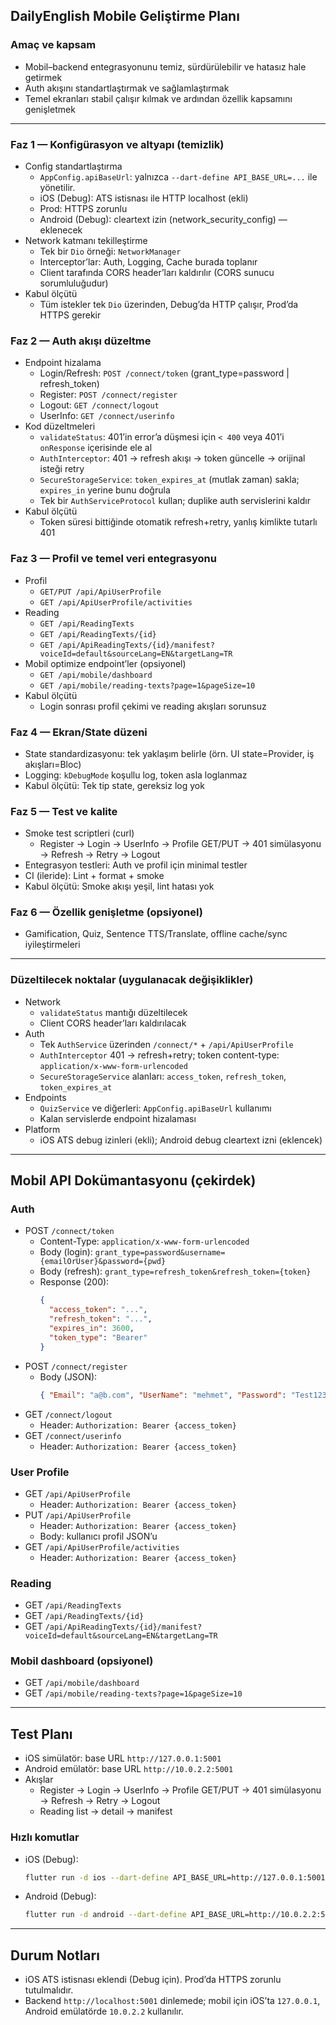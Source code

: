 ## DailyEnglish Mobile Geliştirme Planı

### Amaç ve kapsam

- Mobil–backend entegrasyonunu temiz, sürdürülebilir ve hatasız hale getirmek
- Auth akışını standartlaştırmak ve sağlamlaştırmak
- Temel ekranları stabil çalışır kılmak ve ardından özellik kapsamını genişletmek

---

### Faz 1 — Konfigürasyon ve altyapı (temizlik)

- Config standartlaştırma
  - `AppConfig.apiBaseUrl`: yalnızca `--dart-define API_BASE_URL=...` ile yönetilir.
  - iOS (Debug): ATS istisnası ile HTTP localhost (ekli)
  - Prod: HTTPS zorunlu
  - Android (Debug): cleartext izin (network_security_config) — eklenecek
- Network katmanı tekilleştirme
  - Tek bir `Dio` örneği: `NetworkManager`
  - Interceptor’lar: Auth, Logging, Cache burada toplanır
  - Client tarafında CORS header’ları kaldırılır (CORS sunucu sorumluluğudur)
- Kabul ölçütü
  - Tüm istekler tek `Dio` üzerinden, Debug’da HTTP çalışır, Prod’da HTTPS gerekir

### Faz 2 — Auth akışı düzeltme

- Endpoint hizalama
  - Login/Refresh: `POST /connect/token` (grant_type=password | refresh_token)
  - Register: `POST /connect/register`
  - Logout: `GET /connect/logout`
  - UserInfo: `GET /connect/userinfo`
- Kod düzeltmeleri
  - `validateStatus`: 401’in error’a düşmesi için `< 400` veya 401’i `onResponse` içerisinde ele al
  - `AuthInterceptor`: 401 → refresh akışı → token güncelle → orijinal isteği retry
  - `SecureStorageService`: `token_expires_at` (mutlak zaman) sakla; `expires_in` yerine bunu doğrula
  - Tek bir `AuthServiceProtocol` kullan; duplike auth servislerini kaldır
- Kabul ölçütü
  - Token süresi bittiğinde otomatik refresh+retry, yanlış kimlikte tutarlı 401

### Faz 3 — Profil ve temel veri entegrasyonu

- Profil
  - `GET/PUT /api/ApiUserProfile`
  - `GET /api/ApiUserProfile/activities`
- Reading
  - `GET /api/ReadingTexts`
  - `GET /api/ReadingTexts/{id}`
  - `GET /api/ApiReadingTexts/{id}/manifest?voiceId=default&sourceLang=EN&targetLang=TR`
- Mobil optimize endpoint’ler (opsiyonel)
  - `GET /api/mobile/dashboard`
  - `GET /api/mobile/reading-texts?page=1&pageSize=10`
- Kabul ölçütü
  - Login sonrası profil çekimi ve reading akışları sorunsuz

### Faz 4 — Ekran/State düzeni

- State standardizasyonu: tek yaklaşım belirle (örn. UI state=Provider, iş akışları=Bloc)
- Logging: `kDebugMode` koşullu log, token asla loglanmaz
- Kabul ölçütü: Tek tip state, gereksiz log yok

### Faz 5 — Test ve kalite

- Smoke test scriptleri (curl)
  - Register → Login → UserInfo → Profile GET/PUT → 401 simülasyonu → Refresh → Retry → Logout
- Entegrasyon testleri: Auth ve profil için minimal testler
- CI (ileride): Lint + format + smoke
- Kabul ölçütü: Smoke akışı yeşil, lint hatası yok

### Faz 6 — Özellik genişletme (opsiyonel)

- Gamification, Quiz, Sentence TTS/Translate, offline cache/sync iyileştirmeleri

---

### Düzeltilecek noktalar (uygulanacak değişiklikler)

- Network
  - `validateStatus` mantığı düzeltilecek
  - Client CORS header’ları kaldırılacak
- Auth
  - Tek `AuthService` üzerinden `/connect/*` + `/api/ApiUserProfile`
  - `AuthInterceptor` 401 → refresh+retry; token content-type: `application/x-www-form-urlencoded`
  - `SecureStorageService` alanları: `access_token`, `refresh_token`, `token_expires_at`
- Endpoints
  - `QuizService` ve diğerleri: `AppConfig.apiBaseUrl` kullanımı
  - Kalan servislerde endpoint hizalaması
- Platform
  - iOS ATS debug izinleri (ekli); Android debug cleartext izni (eklencek)

---

## Mobil API Dokümantasyonu (çekirdek)

### Auth

- POST `/connect/token`
  - Content-Type: `application/x-www-form-urlencoded`
  - Body (login): `grant_type=password&username={emailOrUser}&password={pwd}`
  - Body (refresh): `grant_type=refresh_token&refresh_token={token}`
  - Response (200):
    ```json
    {
      "access_token": "...",
      "refresh_token": "...",
      "expires_in": 3600,
      "token_type": "Bearer"
    }
    ```
- POST `/connect/register`
  - Body (JSON):
    ```json
    { "Email": "a@b.com", "UserName": "mehmet", "Password": "Test1234!" }
    ```
- GET `/connect/logout`
  - Header: `Authorization: Bearer {access_token}`
- GET `/connect/userinfo`
  - Header: `Authorization: Bearer {access_token}`

### User Profile

- GET `/api/ApiUserProfile`
  - Header: `Authorization: Bearer {access_token}`
- PUT `/api/ApiUserProfile`
  - Header: `Authorization: Bearer {access_token}`
  - Body: kullanıcı profil JSON’u
- GET `/api/ApiUserProfile/activities`
  - Header: `Authorization: Bearer {access_token}`

### Reading

- GET `/api/ReadingTexts`
- GET `/api/ReadingTexts/{id}`
- GET `/api/ApiReadingTexts/{id}/manifest?voiceId=default&sourceLang=EN&targetLang=TR`

### Mobil dashboard (opsiyonel)

- GET `/api/mobile/dashboard`
- GET `/api/mobile/reading-texts?page=1&pageSize=10`

---

## Test Planı

- iOS simülatör: base URL `http://127.0.0.1:5001`
- Android emülatör: base URL `http://10.0.2.2:5001`
- Akışlar
  - Register → Login → UserInfo → Profile GET/PUT → 401 simülasyonu → Refresh → Retry → Logout
  - Reading list → detail → manifest

### Hızlı komutlar

- iOS (Debug):
  ```bash
  flutter run -d ios --dart-define API_BASE_URL=http://127.0.0.1:5001
  ```
- Android (Debug):
  ```bash
  flutter run -d android --dart-define API_BASE_URL=http://10.0.2.2:5001
  ```

---

## Durum Notları

- iOS ATS istisnası eklendi (Debug için). Prod’da HTTPS zorunlu tutulmalıdır.
- Backend `http://localhost:5001` dinlemede; mobil için iOS’ta `127.0.0.1`, Android emülatörde `10.0.2.2` kullanılır.
